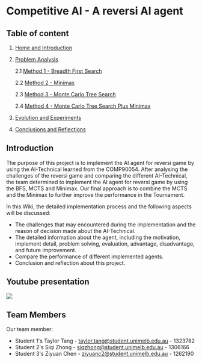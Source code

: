 # Competitive AI - A reversi AI agent

## Table of content
1. [Home and Introduction]()
2. [Problem Analysis](https://github.com/TangChao729/Reversi_AI/blob/main/Wiki/Problem-Analysis.md)

    2.1 [Method 1 - Breadth First Search](https://github.com/TangChao729/Reversi_AI/blob/main/Wiki/2.1-Method-1---Breadth-First-Search.md)

    2.2 [Method 2 - Minimax](https://github.com/TangChao729/Reversi_AI/blob/main/Wiki/2.2-AI-Method-2---Minimax.md)

    2.3 [Method 3 - Monte Carlo Tree Search](https://github.com/TangChao729/Reversi_AI/blob/main/Wiki/2.3-Method-3---Monte-Carlo-Tree-Search.md)

    2.4 [Method 4 - Monte Carlo Tree Search Plus Minimax](https://github.com/TangChao729/Reversi_AI/blob/main/Wiki/2.4-Method-4---Monte-Carlo-Tree-Search-Plus-Minimax.md)
3. [Evolution and Experiments](https://github.com/TangChao729/Reversi_AI/blob/main/Wiki/4.-Conclusions-and-Reflections.md)
4. [Conclusions and Reflections]()

## Introduction
The purpose of this project is to implement the AI agent for reversi game by using the AI-Technical learned from the COMP90054. After analysing the challenges of the reversi game and comparing the different AI-Technical, the team determined to implement the AI agent for reversi game by using the BFS, MCTS and Minimax. Our final approach is to combine the MCTS and the Minimax to further improve the performance in the Tournament.

In this Wiki, the detailed implementation process and the following aspects will be discussed:
- The challenges that may encountered during the implementation and the reason of decision made about the AI-Technical.
- The detailed information about the agent, including the motivation, implement detail, problem solving, evaluation, advantage, disadvantage, and future improvement.
- Compare the performance of different implemented agents.
- Conclusion and reflection about this project.

## Youtube presentation


[![](https://github.com/COMP90054-2022S2/comp90054-a3-reversi-ai/blob/Wiki/wiki-template/images/video_cover_page.png)](https://youtu.be/4B0l5Tt9rnE)

## Team Members

Our team member:

* Student 1's Taylor Tang - taylor.tang@student.unimelb.edu.au - 1323782
* Student 2's Siqi Zhong - siqzhong@student.unimelb.edu.au - 1306166
* Student 3's Ziyuan Chen - ziyuanc2@student.unimelb.edu.au - 1262190
